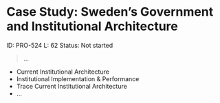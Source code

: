 # Case Study: Sweden’s Government and Institutional Architecture

ID: PRO-524
L: 62
Status: Not started

> …
> 

- Current Institutional Architecture
- Institutional Implementation & Performance
- Trace Current Institutional Architecture
- …